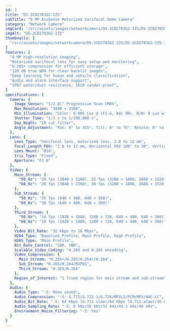 ```yaml
---
id: 3
title: "DS-2CD2783G2-IZS"
subTitle: "8 MP AcuSense Motorized Varifocal Dome Camera"
category: "Network Camera"
imgCard: "/src/assets/images/networkcamera/DS-2CD2783G2-IZS/DS-2CD2783G2-IZS-1.png"
imgAlt: "DS-2CD2783G2-IZS"
thumbnails: [
  "/src/assets/images/networkcamera/DS-2CD2783G2-IZS/DS-2CD2783G2-IZS-1.png",
]
features: [
  "8 MP high-resolution imaging",
  "Motorized varifocal lens for easy setup and monitoring",
  "H.265+ compression for efficient storage",
  "120 dB true WDR for clear backlit images",
  "Deep learning for human and vehicle classification",
  "Audio and alarm interface support",
  "IP67 water/dust resistance, IK10 vandal-proof",
]
specifications: {
  Camera: {
    Image_Sensor: "1/2.8\" Progressive Scan CMOS",
    Max_Resolution: "3840 × 2160",
    Min_Illumination: "Color: 0.005 Lux @ (F1.6, AGC ON), B/W: 0 Lux with IR",
    Shutter_Time: "1/3 s to 1/100,000 s",
    Day_Night: "IR cut filter",
    Angle_Adjustment: "Pan: 0° to 355°, Tilt: 0° to 75°, Rotate: 0° to 355°"
  },
  Lens: {
    Lens_Type: "Varifocal lens, motorized lens, 2.8 to 12 mm",
    Focal_Length_FOV: "2.8 to 12 mm, Horizontal FOV 108° to 30°, Vertical FOV 56° to 17°, Diagonal FOV 131° to 35°",
    Lens_Mount: "Ø14",
    Iris_Type: "Fixed",
    Aperture: "F1.6"
  },
  Video: {
    Main_Stream: {
      "50_Hz": "20 fps (3840 × 2160), 25 fps (3200 × 1800, 2688 × 1520, 1920 × 1080, 1280 × 720)",
      "60_Hz": "20 fps (3840 × 2160), 30 fps (3200 × 1800, 2688 × 1520, 1920 × 1080, 1280 × 720)"
    },
    Sub_Stream: {
      "50_Hz": "25 fps (640 × 480, 640 × 360)",
      "60_Hz": "30 fps (640 × 480, 640 × 360)"
    },
    Third_Stream: {
      "50_Hz": "10 fps (1920 × 1080, 1280 × 720, 640 × 480, 640 × 360)",
      "60_Hz": "10 fps (1920 × 1080, 1280 × 720, 640 × 480, 640 × 360)"
    },
    Video_Bit_Rate: "32 Kbps to 16 Mbps",
    H264_Type: "Baseline Profile, Main Profile, High Profile",
    H265_Type: "Main Profile",
    Bit_Rate_Control: "CBR, VBR",
    Scalable_Video_Coding: "H.264 and H.265 encoding",
    Video_Compression: {
      Main_Stream: "H.265+/H.265/H.264+/H.264",
      Sub_Stream: "H.265/H.264/MJPEG",
      Third_Stream: "H.265/H.264"
    },
    Region_of_Interest: "1 fixed region for main stream and sub-stream"
  },
  Audio: {
    Audio_Type: "-S: Mono sound",
    Audio_Compression: "-S: G.711/G.722.1/G.726/MP2L2/PCM/MP3/AAC-LC",
    Audio_Bit_Rate: "-S: 64 Kbps (G.711 ulaw)/64 Kbps (G.711 alaw)/16 Kbps (G.722.1)/16 Kbps (G.726)/32 to 192 Kbps (MP2L2)/8 to 320 Kbps (MP3)/16 to 64 Kbps (AAC-LC)",
    Audio_Sampling_Rate: "-S: 8 kHz/16 kHz/32 kHz/44.1 kHz/48 kHz",
    Environment_Noise_Filtering: "-S: Yes"
  }
}
---
```

